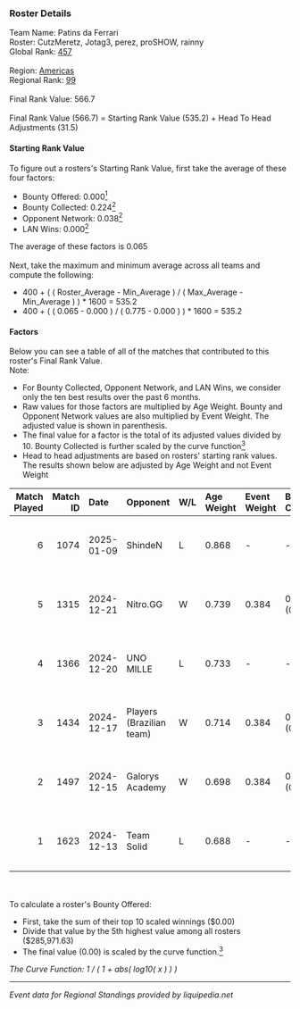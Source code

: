 ### Roster Details<br />
Team Name: Patins da Ferrari<br />
Roster: CutzMeretz, Jotag3, perez, proSHOW, rainny<br />
Global Rank: [457](../../standings_global_2025_02_28.md)<br />
<br />
Region: [Americas]( ../../standings_americas_2025_02_28.md)<br />
Regional Rank: [99]( ../../standings_americas_2025_02_28.md)<br />
<br />
Final Rank Value:  566.7<br />
<br />
Final Rank Value (566.7) = Starting Rank Value (535.2) + Head To Head Adjustments (31.5)<br />

#### Starting Rank Value<br />
To figure out a rosters's Starting Rank Value, first take the average of these four factors:<br />
- Bounty Offered: 0.000[<sup>1</sup>](#table2)
- Bounty Collected: 0.224[<sup>2</sup>](#table1)
- Opponent Network: 0.038[<sup>2</sup>](#table1)
- LAN Wins: 0.000[<sup>2</sup>](#table1)

The average of these factors is 0.065<br />
<br />
Next, take the maximum and minimum average across all teams and compute the following:<br />
- 400 + ( ( Roster_Average - Min_Average ) / ( Max_Average - Min_Average ) ) * 1600 = 535.2
- 400 + ( ( 0.065 - 0.000 ) / ( 0.775 - 0.000 ) ) * 1600 = 535.2


#### Factors<br />
Below you can see a table of all of the matches that contributed to this roster's Final Rank Value.<br />
Note:<br />

- For Bounty Collected, Opponent Network, and LAN Wins, we consider only the ten best results over the past 6 months.
- Raw values for those factors are multiplied by Age Weight. Bounty and Opponent Network values are also multiplied by Event Weight. The adjusted value is shown in parenthesis.
- The final value for a factor is the total of its adjusted values divided by 10. Bounty Collected is further scaled by the curve function[<sup>3</sup>](#curveFunction)
- Head to head adjustments are based on rosters' starting rank values. The results shown below are adjusted by Age Weight and not Event Weight
<span id="table1"></span><br />


| Match Played | Match ID | Date       | Opponent                 | W/L | Age Weight | Event Weight | Bounty Collected | Opponent Network | LAN Wins  | H2H Adj. | Roster                                     |
| -: | -: | :- | :- | :- | :- | :- | :- | :- | :- | -: | :- |
|            6 |     1074 | 2025-01-09 | ShindeN                  | L   | 0.868      | -            | -                | -                | -         |    -7.87 | CutzMeretz, Jotag3, perez, proSHOW, rainny |
|            5 |     1315 | 2024-12-21 | Nitro.GG                 | W   | 0.739      | 0.384        | 0.002 (0.001)    | 0.507 (0.144)    | 0 (0.000) |    15.42 | CutzMeretz, Jotag3, perez, proSHOW, rainny |
|            4 |     1366 | 2024-12-20 | UNO MILLE                | L   | 0.733      | -            | -                | -                | -         |    -4.55 | CutzMeretz, Jotag3, perez, proSHOW, rainny |
|            3 |     1434 | 2024-12-17 | Players (Brazilian team) | W   | 0.714      | 0.384        | 0.010 (0.003)    | 0.684 (0.188)    | 0 (0.000) |    18.02 | CutzMeretz, Jotag3, perez, proSHOW, rainny |
|            2 |     1497 | 2024-12-15 | Galorys Academy          | W   | 0.698      | 0.384        | 0.001 (0.000)    | 0.171 (0.046)    | 0 (0.000) |    12.89 | CutzMeretz, Jotag3, perez, proSHOW, rainny |
|            1 |     1623 | 2024-12-13 | Team Solid               | L   | 0.688      | -            | -                | -                | -         |    -2.44 | CutzMeretz, Jotag3, perez, proSHOW, rainny |

<br />
<span id="table2"></span><br />
To calculate a roster's Bounty Offered:<br />

- First, take the sum of their top 10 scaled winnings ($0.00)
- Divide that value by the 5th highest value among all rosters ($285,971.63)
- The final value (0.00) is scaled by the curve function.[<sup>3</sup>](#curveFunction)

<span id="curveFunction"></span>_The Curve Function: 1 / ( 1 + abs( log10( x ) ) )_<br />

---
_Event data for Regional Standings provided by liquipedia.net_<br />
